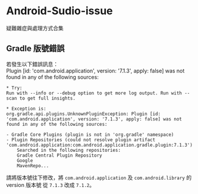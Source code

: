 # Android-Sudio-issue
疑難雜症與處理方式合集

## Gradle 版號錯誤

若發生以下錯誤訊息：  
    Plugin [id: 'com.android.application', version: '7.1.3', apply: false] was not found in any of the following sources:
    
    * Try:
    Run with --info or --debug option to get more log output. Run with --scan to get full insights.

    * Exception is:
    org.gradle.api.plugins.UnknownPluginException: Plugin [id: 'com.android.application', version: '7.1.3', apply: false] was not found in any of the following sources:

    - Gradle Core Plugins (plugin is not in 'org.gradle' namespace)
    - Plugin Repositories (could not resolve plugin artifact 'com.android.application:com.android.application.gradle.plugin:7.1.3')
        Searched in the following repositories:
        Gradle Central Plugin Repository
        Google
        MavenRepo...

請將版本號往下修改，將 `com.android.application` 及 `com.android.library` 的 version 版本號 從 `7.1.3` 改成 `7.1.2`。